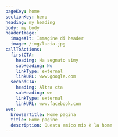 ```yaml
---
pageKey: home
sectionKey: hero
heading: my heading
body: my body
headerImage:
  imageAlt: Immagine di header
  image: /img/lucia.jpg
callToActions:
  firstCTA:
    heading: Ha segnato simy
    subHeading: No
    linkType: external
    linkURL: www.google.com
  secondCTA:
    heading: Altra cta
    subHeading: we
    linkType: external
    linkURL: www.facebook.com
seo:
  browserTitle: Home pagina
  title: Home pagine
  description: Questa amico mio è la home
---
```

